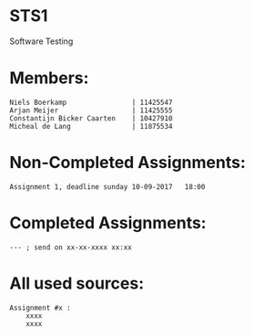 # STS1
Software Testing


# Members:
    Niels Boerkamp                | 11425547 
    Arjan Meijer                  | 11425555
    Constantijn Bicker Caarten    | 10427910
    Micheal de Lang               | 11875534


# Non-Completed Assignments:
    Assignment 1, deadline sunday 10-09-2017   18:00


# Completed Assignments:
    --- ; send on xx-xx-xxxx xx:xx


# All used sources:
    Assignment #x : 
        xxxx
        xxxx
